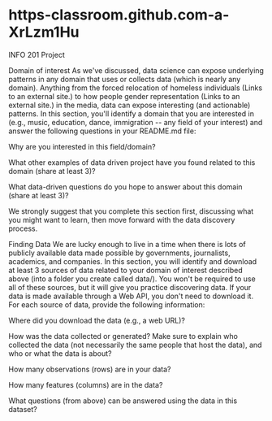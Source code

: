 # https-classroom.github.com-a-XrLzm1Hu
INFO 201 Project 

Domain of interest
As we've discussed, data science can expose underlying patterns in any domain that uses or collects data (which is nearly any domain). Anything from the forced relocation of homeless individuals (Links to an external site.) to how people gender representation (Links to an external site.) in the media, data can expose interesting (and actionable) patterns. In this section, you'll identify a domain that you are interested in (e.g., music, education, dance, immigration -- any field of your interest) and answer the following questions in your README.md file:

Why are you interested in this field/domain?

What other examples of data driven project have you found related to this domain (share at least 3)?

What data-driven questions do you hope to answer about this domain (share at least 3)?

We strongly suggest that you complete this section first, discussing what you might want to learn, then move forward with the data discovery process.

Finding Data
We are lucky enough to live in a time when there is lots of publicly available data made possible by governments, journalists, academics, and companies. In this section, you will identify and download at least 3 sources of data related to your domain of interest described above (into a folder you create called data/). You won't be required to use all of these sources, but it will give you practice discovering data. If your data is made available through a Web API, you don't need to download it. For each source of data, provide the following information:

Where did you download the data (e.g., a web URL)?

How was the data collected or generated? Make sure to explain who collected the data (not necessarily the same people that host the data), and who or what the data is about?

How many observations (rows) are in your data?

How many features (columns) are in the data?

What questions (from above) can be answered using the data in this dataset?

